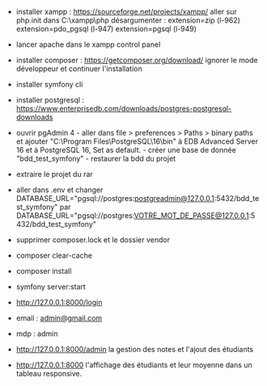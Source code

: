 - installer xampp : https://sourceforge.net/projects/xampp/
      aller sur php.init dans C:\xampp\php
          désargumenter :
                extension=zip (l-962)
                extension=pdo_pgsql (l-947)
                extension=pgsql (l-949)

- lancer apache dans le xampp control panel
  
- installer composer : https://getcomposer.org/download/
      ignorer le mode développeur et continuer l'installation
  
- installer symfony cli
  
- installer postgresql : https://www.enterprisedb.com/downloads/postgres-postgresql-downloads

- ouvrir pgAdmin 4
      - aller dans file > preferences > Paths > binary paths et ajouter "C:\Program Files\PostgreSQL\16\bin" à EDB Advanced Server 16 et à PostgreSQL 16, Set as default.
      - créer une base de donnée "bdd_test_symfony"
      - restaurer la bdd du projet

- extraire le projet du rar

- aller dans .env et changer DATABASE_URL="pgsql://postgres:postgreadmin@127.0.0.1:5432/bdd_test_symfony" par DATABASE_URL="pgsql://postgres:VOTRE_MOT_DE_PASSE@127.0.0.1:5432/bdd_test_symfony"

- supprimer composer.lock et le dossier vendor

- composer clear-cache

- composer install

- symfony server:start

- http://127.0.0.1:8000/login

- email : admin@gmail.com
- mdp : admin

- http://127.0.0.1:8000/admin
      la gestion des notes et l'ajout des étudiants

- http://127.0.0.1:8000 l'affichage des étudiants et leur moyenne dans un tableau responsive.
